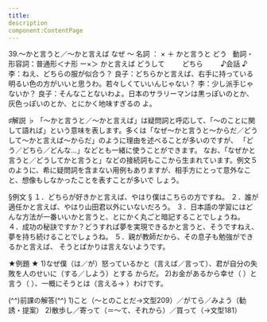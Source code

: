 ```yaml
---
title:
description
component:ContentPage
---
```



39.～かと言うと／～かと言えば
なぜ ～ 名詞 ： × ＋ かと言うと
どう   動詞・形容詞：普通形＜ナ形 ー×＞ かと言えば
どうして        
どちら    
    
♪会話 ♪
李：ねえ、どちらの服が似合う？
良子：どちらかと言えば、右手に持っている明るい色の方がいいと思うわ。若々しくていいんじゃない？
李：少し派手じゃないか？
良子：そんなことないわよ。日本のサラリーマンは黒っぽいのとか、灰色っぽいのとか、とにかく地味すぎるの よ。

♯解説 ♭
「～かと言うと／～かと言えば」は疑問詞と呼応して、「～のことに関して語れば」という意味を表します。多くは「なぜ～かと言うと～からだ／どうして～かと言えば～からだ」のように理由を述べることが多いのですが、 「どう／どちら／どんな…」などとも一緒に使うことができます。
なお、「なぜかと言うと／どうしてかと言うと」などの接続詞もここから生まれています。例文５のように、希に疑問詞を含まない用例もありますが、相手方にとって意外なこと、想像もしなかったことを表すことが多いで しょう。

§例文 §
１．どちらが好きかと言えば、やはり僕はこちらの方ですね。
２．誰が適任かと言えば、やはり山田君以外にいないだろう。
３．日本語の学習にはどんな方法が一番いいかと言うと、とにかく丸ごと暗記することでしょうね。
４．成功の秘訣ですか？どうすれば夢を実現できるかと言うと、そうですねえ、夢を持ち続けることでしょうね。
５．親が教師だから、その息子も勉強ができるかと言えば、 そうとばかりは言えないようです。

★例題 ★
1)なぜ僕（は／が）怒っているかと（言えば／言って）、君が自分の失敗を人のせいに（する／しよう）とする からだ。
2)お金があるから幸せ（ ）と言う（ ）、一概にそうとは（言える→ ）わけです。

(^^)前課の解答(^^)
1)こと（～とのことだ→文型209）／がてら／みよう（勧誘・提案）
2)散歩し／寄って（＝～て、それから）／買って（→文型181）
